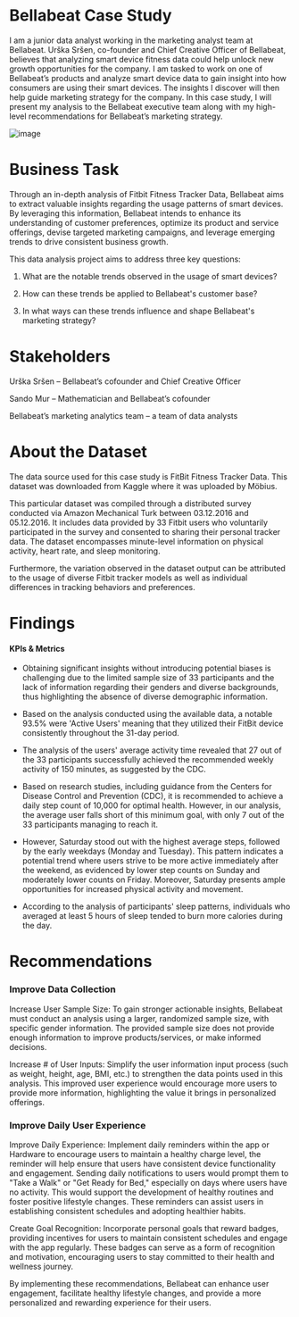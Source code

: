 # Bellabeat Case Study
I am a junior data analyst working in the marketing analyst team at Bellabeat. Urška Sršen, co-founder and Chief Creative Officer of Bellabeat, believes that analyzing smart device fitness data could help unlock new growth opportunities for the company. I am tasked to work on one of Bellabeat’s products and analyze smart device data to gain insight into how consumers are using their smart devices. The insights I discover will then help guide marketing strategy for the company. In this case study, I will present my analysis to the Bellabeat executive team along with my high-level recommendations for Bellabeat’s marketing strategy.

![image](https://github.com/Percival712/PortfolioProjects/assets/132723218/9e682fa0-add4-41f4-b5db-8ecaedd75030)


# Business Task
Through an in-depth analysis of Fitbit Fitness Tracker Data, Bellabeat aims to extract valuable insights regarding the usage patterns of smart devices. By leveraging this information, Bellabeat intends to enhance its understanding of customer preferences, optimize its product and service offerings, devise targeted marketing campaigns, and leverage emerging trends to drive consistent business growth.

This data analysis project aims to address three key questions:

1. What are the notable trends observed in the usage of smart devices?

2. How can these trends be applied to Bellabeat's customer base?

3. In what ways can these trends influence and shape Bellabeat's marketing strategy?
# Stakeholders
Urška Sršen – Bellabeat’s cofounder and Chief Creative Officer

Sando Mur – Mathematician and Bellabeat’s cofounder

Bellabeat’s marketing analytics team – a team of data analysts
# About the Dataset
The data source used for this case study is FitBit Fitness Tracker Data. This dataset was downloaded from Kaggle where it was uploaded by Möbius.

This particular dataset was compiled through a distributed survey conducted via Amazon Mechanical Turk between 03.12.2016 and 05.12.2016. It includes data provided by 33 Fitbit users who voluntarily participated in the survey and consented to sharing their personal tracker data. The dataset encompasses minute-level information on physical activity, heart rate, and sleep monitoring.

Furthermore, the variation observed in the dataset output can be attributed to the usage of diverse Fitbit tracker models as well as individual differences in tracking behaviors and preferences.
# Findings
#### KPIs & Metrics
- Obtaining significant insights without introducing potential biases is challenging due to the limited sample size of 33 participants and the lack of information regarding their genders and diverse backgrounds, thus highlighting the absence of diverse demographic information.
- Based on the analysis conducted using the available data, a notable 93.5% were 'Active Users' meaning that they utilized their FitBit device consistently throughout the 31-day period.
- The analysis of the users' average activity time revealed that 27 out of the 33 participants successfully achieved the recommended weekly activity of 150 minutes, as suggested by the CDC.
- Based on research studies, including guidance from the Centers for Disease Control and Prevention (CDC), it is recommended to achieve a daily step count of 10,000 for optimal health. However, in our analysis, the average user falls short of this minimum goal, with only 7 out of the 33 participants managing to reach it.
- However, Saturday stood out with the highest average steps, followed by the early weekdays (Monday and Tuesday). This pattern indicates a potential trend where users strive to be more active immediately after the weekend, as evidenced by lower step counts on Sunday and moderately lower counts on Friday. Moreover, Saturday presents ample opportunities for increased physical activity and movement.

- According to the analysis of participants' sleep patterns, individuals who averaged at least 5 hours of sleep tended to burn more calories during the day.
# Recommendations
### Improve Data Collection

Increase User Sample Size: To gain stronger actionable insights, Bellabeat must conduct an analysis using a larger, randomized sample size, with specific gender information. The provided sample size does not provide enough information to improve products/services, or make informed decisions. 

Increase # of User Inputs: Simplify the user information input process (such as weight, height, age, BMI, etc.) to strengthen the data points used in this analysis. This improved user experience would encourage more users to provide more information, highlighting the value it brings in personalized offerings.

### Improve Daily User Experience

Improve Daily Experience: Implement daily reminders within the app or Hardware to encourage users to maintain a healthy charge level, the reminder will help ensure that users have consistent device functionality and engagement. Sending daily notifications to users would prompt them to "Take a Walk" or "Get Ready for Bed," especially on days where users have no activity. This would support the development of healthy routines and foster positive lifestyle changes. These reminders can assist users in establishing consistent schedules and adopting healthier habits. 

Create Goal Recognition: Incorporate personal goals that reward badges, providing incentives for users to maintain consistent schedules and engage with the app regularly. These badges can serve as a form of recognition and motivation, encouraging users to stay committed to their health and wellness journey.

By implementing these recommendations, Bellabeat can enhance user engagement, facilitate healthy lifestyle changes, and provide a more personalized and rewarding experience for their users.
